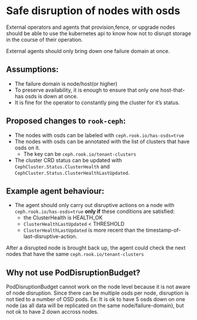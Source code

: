 # Safe disruption of nodes with osds


External operators and agents that provision,fence, or upgrade nodes should be able to use the kubernetes api to know how not to disrupt storage in the course of their operation.

External agents should only bring down one failure domain at once.


## Assumptions:
- The failure domain is node/host(or higher)
- To preserve availability, it is enough to ensure that only one host-that-has osds is down at once. 
- It is fine for the operator to constantly ping the cluster for it’s status.

## Proposed changes to `rook-ceph`:

- The nodes with osds can be labeled with `ceph.rook.io/has-osds=true`
- The nodes with osds can be annotated with the list of clusters that have osds on it.
    - The key can be `ceph.rook.io/tenant-clusters`
- The cluster CRD status can be updated with `CephCluster.Status.ClusterHealth` and `CephCluster.Status.ClusterHealthLastUpdated`.

## Example agent behaviour:


- The agent should only carry out disruptive actions on a node with `ceph.rook.io/has-osds=true` **only if** these conditions are satisfied:
    - the ClusterHealth is HEALTH_OK
    - `ClusterHealthLastUpdated` < THRESHOLD
    - `ClusterHealthLastUpdated` is more recent than the timestamp-of-last-disruptive-action.

After a disrupted node is brought back up, the agent could check the next nodes that have the same `ceph.rook.io/tenant-clusters`

## Why not use PodDisruptionBudget?

PodDisruptionBudget cannot work on the node level because it is not aware of node disruption. Since there can be multiple osds per node, disruption is not tied to a number of OSD pods. Ex: It is ok to have 5 osds down on one node (as all data will be replicated on the same node/failure-domain), but not ok to have 2 down accross nodes.